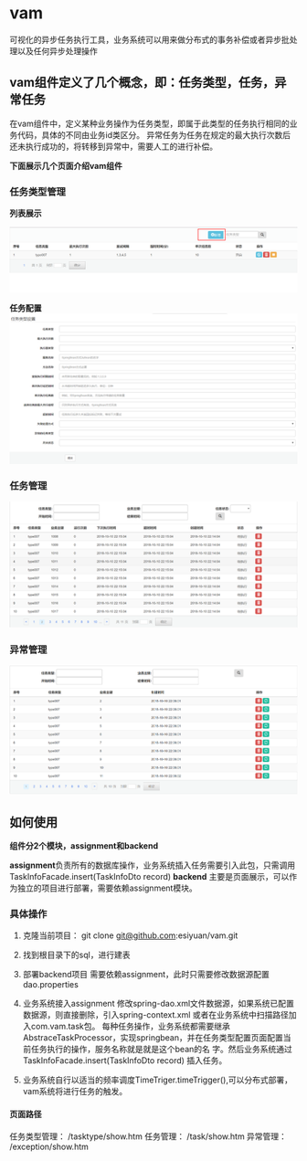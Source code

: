 # vam
可视化的异步任务执行工具，业务系统可以用来做分布式的事务补偿或者异步批处理以及任何异步处理操作

## vam组件定义了几个概念，即：任务类型，任务，异常任务
在vam组件中，定义某种业务操作为任务类型，即属于此类型的任务执行相同的业务代码，具体的不同由业务id类区分。
异常任务为任务在规定的最大执行次数后还未执行成功的，将转移到异常中，需要人工的进行补偿。


**下面展示几个页面介绍vam组件**

### 任务类型管理
**列表展示**

![任务类型管理](https://github.com/esiyuan/vam/blob/master/taskTpeList.png)

**任务配置**
![](https://github.com/esiyuan/vam/blob/master/taskType.png)


### 任务管理
![任务管理](https://github.com/esiyuan/vam/blob/master/tasklist.png)

### 异常管理
![任务管理](https://github.com/esiyuan/vam/blob/master/exception.png)


## 如何使用

**组件分2个模块，assignment和backend**

**assignment**负责所有的数据库操作，业务系统插入任务需要引入此包，只需调用TaskInfoFacade.insert(TaskInfoDto record) 
**backend** 主要是页面展示，可以作为独立的项目进行部署，需要依赖assignment模块。

### 具体操作

1. 克隆当前项目： git clone git@github.com:esiyuan/vam.git
2. 找到根目录下的sql，进行建表

3. 部署backend项目 
   需要依赖assignment，此时只需要修改数据源配置dao.properties 

4. 业务系统接入assignment
  修改spring-dao.xml文件数据源，如果系统已配置数据源，则直接删除，引入spring-context.xml 或者在业务系统中扫描路径加入com.vam.task包。
  每种任务操作，业务系统都需要继承AbstraceTaskProcessor，实现springbean，并在任务类型配置页面配置当前任务执行的操作，服务名称就是就是这个bean的名   字。然后业务系统通过TaskInfoFacade.insert(TaskInfoDto record) 插入任务。
5. 业务系统自行以适当的频率调度TimeTriger.timeTrigger(),可以分布式部署，vam系统将进行任务的触发。
   

#### 页面路径
任务类型管理： /tasktype/show.htm
任务管理：    /task/show.htm
异常管理：    /exception/show.htm

